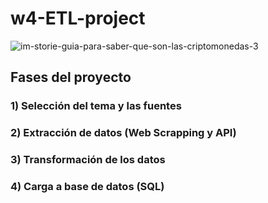 # w4-ETL-project
![im-storie-guia-para-saber-que-son-las-criptomonedas-3](https://user-images.githubusercontent.com/114177420/201883440-e1802983-8650-45b8-ac71-cc478ceb75d4.jpg)

## Fases del proyecto

### 1) Selección del tema y las fuentes
### 2) Extracción de datos (Web Scrapping y API)
### 3) Transformación de los datos
### 4) Carga a base de datos (SQL)
